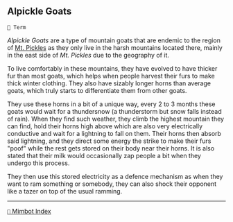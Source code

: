 ## Alpickle Goats

`📃 Term`

_Alpickle Goats_ are a type of mountain goats that are endemic to the region of [Mt. Pickles](<https://zeithalt.github.io/r/mt_pickles.html>) as they only live in the harsh mountains located there, mainly in the east side of _Mt. Pickles_ due to the geography of it.

To live comfortably in these mountains, they have evolved to have thicker fur than most goats, which helps when people harvest their furs to make thick winter clothing. They also have sizably longer horns than average goats, which truly starts to differentiate them from other goats.

They use these horns in a bit of a unique way, every 2 to 3 months these goats would wait for a thundersnow (a thunderstorm but snow falls instead of rain). When they find such weather, they climb the highest mountain they can find, hold their horns high above which are also very electrically conductive and wait for a lightning to fall on them. Their horns then absorb said lightning, and they direct some energy the strike to make their furs "poof" while the rest gets stored on their body near their horns. It is also stated that their milk would occasionally zap people a bit when they undergo this process.

They then use this stored electricity as a defence mechanism as when they want to ram something or somebody, they can also shock their opponent like a tazer on top of the usual ramming.

-----
[`📑` Mimbot Index](<https://zeithalt.github.io/r/#1540>)
<!---
tag: todo
keywords:  
aliases: 
-->